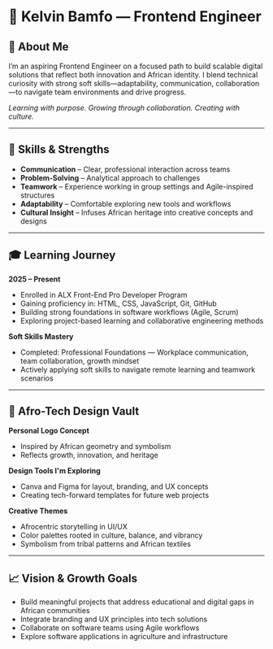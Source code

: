 # 🧠 Kelvin Bamfo — Frontend Engineer

## 👋 About Me
I’m an aspiring Frontend Engineer on a focused path to build scalable digital solutions that reflect both innovation and African identity. I blend technical curiosity with strong soft skills—adaptability, communication, collaboration—to navigate team environments and drive progress.

*Learning with purpose. Growing through collaboration. Creating with culture.*

---

## 💼 Skills & Strengths
- **Communication** – Clear, professional interaction across teams  
- **Problem-Solving** – Analytical approach to challenges  
- **Teamwork** – Experience working in group settings and Agile-inspired structures  
- **Adaptability** – Comfortable exploring new tools and workflows  
- **Cultural Insight** – Infuses African heritage into creative concepts and designs  

---

## 🎓 Learning Journey

**2025 – Present**  
- Enrolled in ALX Front-End Pro Developer Program  
- Gaining proficiency in: HTML, CSS, JavaScript, Git, GitHub  
- Building strong foundations in software workflows (Agile, Scrum)  
- Exploring project-based learning and collaborative engineering methods  

**Soft Skills Mastery**  
- Completed: Professional Foundations — Workplace communication, team collaboration, growth mindset  
- Actively applying soft skills to navigate remote learning and teamwork scenarios  

---

## 🎨 Afro-Tech Design Vault

**Personal Logo Concept**  
- Inspired by African geometry and symbolism  
- Reflects growth, innovation, and heritage  

**Design Tools I'm Exploring**  
- Canva and Figma for layout, branding, and UX concepts  
- Creating tech-forward templates for future web projects  

**Creative Themes**  
- Afrocentric storytelling in UI/UX  
- Color palettes rooted in culture, balance, and vibrancy  
- Symbolism from tribal patterns and African textiles  

---

## 📈 Vision & Growth Goals
- Build meaningful projects that address educational and digital gaps in African communities  
- Integrate branding and UX principles into tech solutions  
- Collaborate on software teams using Agile workflows  
- Explore software applications in agriculture and infrastructure

